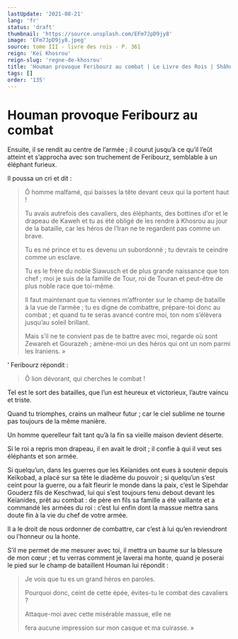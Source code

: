 ```yaml
---
lastUpdate: '2021-08-21'
lang: 'fr'
status: 'draft'
thumbnail: 'https://source.unsplash.com/EFm7JpD9jy8'
image: 'EFm7JpD9jy8.jpeg'
source: tome III - livre des rois - P. 361
reign: 'Keï Khosrou'
reign-slug: 'regne-de-khosrou'
title: 'Houman provoque Feribourz au combat | Le Livre des Rois | Shâhnâmeh'
tags: []
order: '135'
---
```


<!-- LTeX: language=fr -->

# Houman provoque Feribourz au combat

Ensuite, il se rendit au centre de l’armée ; il courut jusqu’à ce qu’il l’eût atteint et s’approcha avec son truchement de Feribourz, semblable à un éléphant furieux.

Il poussa un cri et dit :

> Ô homme malfamé, qui baisses la tête devant ceux qui la portent haut !
>
> Tu avais autrefois des cavaliers, des éléphants, des bottines d’or et le drapeau de Kaweh et tu as été obligé de les rendre à Khosrou au jour de la bataille, car les héros de l’Iran ne te regardent pas comme un brave.
>
> Tu es né prince et tu es devenu un subordonné ; tu devrais te ceindre comme un esclave.
>
> Tu es le frère du noble Siawusch et de plus grande naissance que ton chef ; moi je suis de la famille de Tour, roi de Touran et peut-être de plus noble race que toi-même.
>
> Il faut maintenant que tu viennes m’affronter sur le champ de bataille à la vue de l’armée ; tu es digne de combattre, prépare-toi donc au combat ; et quand tu te seras avancé contre moi, ton nom s’élèvera jusqu’au soleil brillant.
>
> Mais s’il ne te convient pas de te battre avec moi, regarde où sont Zewareh et Gourazeh ; amène-moi un des héros qui ont un nom parmi les Iraniens. »

’ Feribourz répondit :

> Ô lion dévorant, qui cherches le combat !

Tel est le sort des batailles, que l’un est heureux et victorieux, l’autre vaincu et triste.

Quand tu triomphes, crains un malheur futur ; car le ciel sublime ne tourne pas toujours de la même manière.

Un homme querelleur fait tant qu’à la fin sa vieille maison devient déserte.

Si le roi a repris mon drapeau, il en avait le droit ; il confie à qui il veut ses éléphants et son armée.

Si quelqu’un, dans les guerres que les Keïanides ont eues à soutenir depuis Keïkobad, a placé sur sa tête le diadème du pouvoir ; si quelqu’un s’est ceint pour la guerre, ou a fait fleurir le monde dans la paix, c’est le Sipehdar Gouderz fils de Keschwad, lui qui s’est toujours tenu debout devant les Keïanides, prêt au combat : de père en fils sa famille a été vaillante et a commandé les armées du roi : c’est lui enfin dont la massue mettra sans doute fin à la vie du chef de votre armée.

Il a le droit de nous ordonner de combattre, car c’est à lui qu’en reviendront ou l’honneur ou la honte.

S’il me permet de me mesurer avec toi, il mettra un baume sur la blessure de mon cœur ; et tu verras comment je laverai ma honte, quand je poserai le pied sur le champ de bataillent Houman lui répondit :

> Je vois que tu es un grand héros en paroles.
>
> Pourquoi donc, ceint de cette épée, évites-tu le combat des cavaliers ?
>
> Attaque-moi avec cette misérable massue, elle ne
>
> fera aucune impression sur mon casque et ma cuirasse. »
